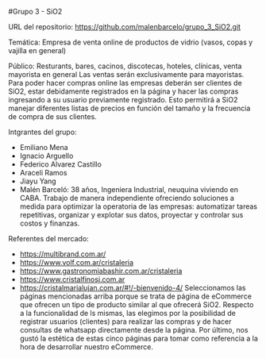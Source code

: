 #Grupo 3 - SiO2

URL del repositorio: https://github.com/malenbarcelo/grupo_3_SiO2.git

Temática: 
Empresa de venta online de productos de vidrio (vasos, copas y vajilla en general)

Público:
Resturants, bares, cacinos, discotecas, hoteles, clínicas, venta mayorista en general
Las ventas serán exclusivamente para mayoristas. Para poder hacer compras online las empresas deberán ser clientes de SiO2, estar debidamente registrados en la página y hacer las compras ingresando a su usuario previamente registrado. Esto permitirá a SiO2 manejar diferentes listas de precios en función del tamaño y la frecuencia de compra de sus clientes. 

Intgrantes del grupo:

- Emiliano Mena
- Ignacio Arguello
- Federico Alvarez Castillo
- Araceli Ramos
- Jiayu Yang
- Malén Barceló: 38 años, Ingeniera Industrial, neuquina viviendo en CABA. Trabajo de manera independiente ofreciendo  soluciones a medida para optimizar la operatoria de las empresas: automatizar tareas
repetitivas, organizar y explotar sus datos, proyectar y controlar sus costos y finanzas.

Referentes del mercado:
- https://multibrand.com.ar/
- https://www.volf.com.ar/cristaleria
- https://www.gastronomiabashir.com.ar/cristaleria
- https://www.cristalfinosj.com.ar
- https://cristalmarialujan.com.ar/#!/-bienvenido-4/
Seleccionamos las páginas mencionadas arriba porque se trata de página de eCommerce que ofrecen un tipo de producto similar al que ofrecerá SiO2. 
Respecto a la funcionalidad de ls mismas, las elegimos por la posibilidad de registrar usuarios (clientes) para realizar las compras y de hacer consultas de whatsapp directamente desde la página. 
Por último, nos gustó la estética de estas cinco páginas para tomar como referencia a la hora de desarrollar nuestro eCommerce.